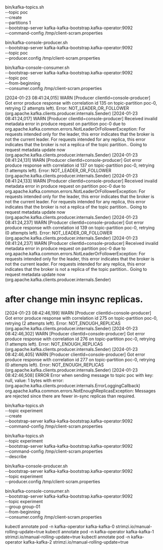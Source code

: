 bin/kafka-topics.sh \
 --topic poc \
 --create \
 --partitions 1 \
 --bootstrap-server kafka-kafka-bootstrap.kafka-operator:9092 \
 --command-config /tmp/client-scram.properties

bin/kafka-console-producer.sh \
 --bootstrap-server kafka-kafka-bootstrap.kafka-operator:9092 \
 --topic poc \
 --producer.config /tmp/client-scram.properties

bin/kafka-console-consumer.sh \
 --bootstrap-server kafka-kafka-bootstrap.kafka-operator:9092 \
 --topic poc \
 --from-beginning \
 --consumer.config /tmp/client-scram.properties

[2024-01-23 08:41:24,015] WARN [Producer clientId=console-producer] Got error produce response with correlation id 135 on topic-partition poc-0, retrying (2 attempts left). Error: NOT_LEADER_OR_FOLLOWER (org.apache.kafka.clients.producer.internals.Sender)
[2024-01-23 08:41:24,017] WARN [Producer clientId=console-producer] Received invalid metadata error in produce request on partition poc-0 due to org.apache.kafka.common.errors.NotLeaderOrFollowerException: For requests intended only for the leader, this error indicates that the broker is not the current leader. For requests intended for any replica, this error indicates that the broker is not a replica of the topic partition.. Going to request metadata update now (org.apache.kafka.clients.producer.internals.Sender)
[2024-01-23 08:41:24,131] WARN [Producer clientId=console-producer] Got error produce response with correlation id 137 on topic-partition poc-0, retrying (1 attempts left). Error: NOT_LEADER_OR_FOLLOWER (org.apache.kafka.clients.producer.internals.Sender)
[2024-01-23 08:41:24,133] WARN [Producer clientId=console-producer] Received invalid metadata error in produce request on partition poc-0 due to org.apache.kafka.common.errors.NotLeaderOrFollowerException: For requests intended only for the leader, this error indicates that the broker is not the current leader. For requests intended for any replica, this error indicates that the broker is not a replica of the topic partition.. Going to request metadata update now (org.apache.kafka.clients.producer.internals.Sender)
[2024-01-23 08:41:24,237] WARN [Producer clientId=console-producer] Got error produce response with correlation id 139 on topic-partition poc-0, retrying (0 attempts left). Error: NOT_LEADER_OR_FOLLOWER (org.apache.kafka.clients.producer.internals.Sender)
[2024-01-23 08:41:24,237] WARN [Producer clientId=console-producer] Received invalid metadata error in produce request on partition poc-0 due to org.apache.kafka.common.errors.NotLeaderOrFollowerException: For requests intended only for the leader, this error indicates that the broker is not the current leader. For requests intended for any replica, this error indicates that the broker is not a replica of the topic partition.. Going to request metadata update now (org.apache.kafka.clients.producer.internals.Sender)

# after change min insync replicas.

[2024-01-23 08:42:46,199] WARN [Producer clientId=console-producer] Got error produce response with correlation id 275 on topic-partition poc-0, retrying (2 attempts left). Error: NOT_ENOUGH_REPLICAS (org.apache.kafka.clients.producer.internals.Sender)
[2024-01-23 08:42:46,302] WARN [Producer clientId=console-producer] Got error produce response with correlation id 276 on topic-partition poc-0, retrying (1 attempts left). Error: NOT_ENOUGH_REPLICAS (org.apache.kafka.clients.producer.internals.Sender)
[2024-01-23 08:42:46,405] WARN [Producer clientId=console-producer] Got error produce response with correlation id 277 on topic-partition poc-0, retrying (0 attempts left). Error: NOT_ENOUGH_REPLICAS (org.apache.kafka.clients.producer.internals.Sender)
[2024-01-23 08:42:46,508] ERROR Error when sending message to topic poc with key: null, value: 1 bytes with error: (org.apache.kafka.clients.producer.internals.ErrorLoggingCallback)
org.apache.kafka.common.errors.NotEnoughReplicasException: Messages are rejected since there are fewer in-sync replicas than required.

bin/kafka-topics.sh \
 --topic experiment \
 --create \
 --bootstrap-server kafka-kafka-bootstrap.kafka-operator:9092 \
 --command-config /tmp/client-scram.properties

bin/kafka-topics.sh \
 --topic experiment \
 --bootstrap-server kafka-kafka-bootstrap.kafka-operator:9092 \
 --command-config /tmp/client-scram.properties \
 --describe

bin/kafka-console-producer.sh \
 --bootstrap-server kafka-kafka-bootstrap.kafka-operator:9092 \
 --topic experiment \
 --producer.config /tmp/client-scram.properties

bin/kafka-console-consumer.sh \
 --bootstrap-server kafka-kafka-bootstrap.kafka-operator:9092 \
 --topic experiment \
 --group group-01 \
 --from-beginning \
 --consumer.config /tmp/client-scram.properties

kubectl annotate pod -n kafka-operator kafka-kafka-0 strimzi.io/manual-rolling-update=true
kubectl annotate pod -n kafka-operator kafka-kafka-1 strimzi.io/manual-rolling-update=true
kubectl annotate pod -n kafka-operator kafka-kafka-2 strimzi.io/manual-rolling-update=true
